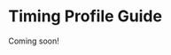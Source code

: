 <!--
{
  "name": "Timing Profile Guide",
  "category": "5f18d20522eec65d44a3c1cd",
  "priority": 900
}
-->
# Timing Profile Guide

Coming soon!